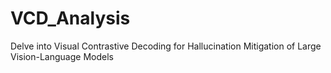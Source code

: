 # VCD_Analysis
Delve into Visual Contrastive Decoding for Hallucination Mitigation of Large Vision-Language Models
